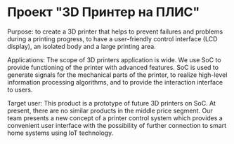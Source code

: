 # Проект "3D Принтер на ПЛИС"

Purpose: to create a 3D printer that helps to prevent failures and problems during a printing progress, to have a user-friendly control interface (LCD display), an isolated body and a large printing area.

Applications: The scope of 3D printers application is wide. We use SoC to provide functioning of the printer with advanced features. SoC is used to generate signals for the mechanical parts of the printer, to realize high-level information processing algorithms, and to provide the interaction interface to users.

Target user: This product is a prototype of future 3D printers on SoC. At present, there are no similar products in the middle price segment. Our team presents a new concept of a printer control system which provides a convenient user interface with the possibility of further connection to smart home systems using IoT technology.
